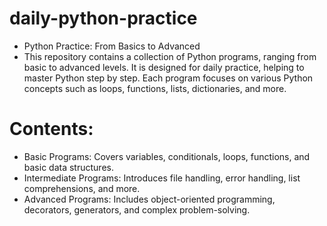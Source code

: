 # daily-python-practice
- Python Practice: From Basics to Advanced
- This repository contains a collection of Python programs, ranging from basic to advanced levels. It is designed for daily practice, helping to master Python step by step. Each program focuses on various Python concepts such as loops, functions, lists, dictionaries, and more.

# Contents:
- Basic Programs: Covers variables, conditionals, loops, functions, and basic data structures.
- Intermediate Programs: Introduces file handling, error handling, list comprehensions, and more.
- Advanced Programs: Includes object-oriented programming, decorators, generators, and complex problem-solving.
